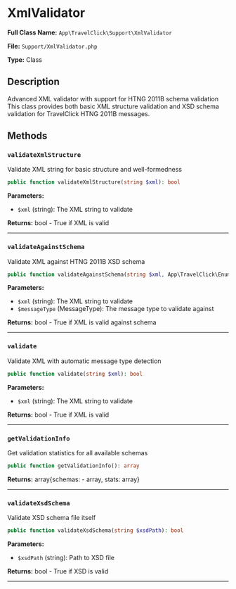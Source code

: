 # XmlValidator

**Full Class Name:** `App\TravelClick\Support\XmlValidator`

**File:** `Support/XmlValidator.php`

**Type:** Class

## Description

Advanced XML validator with support for HTNG 2011B schema validation
This class provides both basic XML structure validation and XSD schema validation
for TravelClick HTNG 2011B messages.

## Methods

### `validateXmlStructure`

Validate XML string for basic structure and well-formedness

```php
public function validateXmlStructure(string $xml): bool
```

**Parameters:**

- `$xml` (string): The XML string to validate

**Returns:** bool - True if XML is valid

---

### `validateAgainstSchema`

Validate XML against HTNG 2011B XSD schema

```php
public function validateAgainstSchema(string $xml, App\TravelClick\Enums\MessageType $messageType): bool
```

**Parameters:**

- `$xml` (string): The XML string to validate
- `$messageType` (MessageType): The message type to validate against

**Returns:** bool - True if XML is valid against schema

---

### `validate`

Validate XML with automatic message type detection

```php
public function validate(string $xml): bool
```

**Parameters:**

- `$xml` (string): The XML string to validate

**Returns:** bool - True if XML is valid

---

### `getValidationInfo`

Get validation statistics for all available schemas

```php
public function getValidationInfo(): array
```

**Returns:** array{schemas: - array, stats: array}

---

### `validateXsdSchema`

Validate XSD schema file itself

```php
public function validateXsdSchema(string $xsdPath): bool
```

**Parameters:**

- `$xsdPath` (string): Path to XSD file

**Returns:** bool - True if XSD is valid

---

